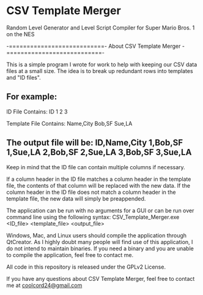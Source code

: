 CSV Template Merger
===================

Random Level Generator and Level Script Compiler for Super Mario Bros. 1 on the NES

-===========================- About CSV Template Merger -===========================-

 This is a simple program I wrote for work to help with keeping our CSV data files
 at a small size. The idea is to break up redundant rows into templates and "ID files".

 For example:
 ---------------------------------
 ID File Contains:
 ID
 1
 2
 3

 Template File Contains:
 Name,City
 Bob,SF
 Sue,LA

 The output file will be:
 ID,Name,City
 1,Bob,SF
 1,Sue,LA
 2,Bob,SF
 2,Sue,LA
 3,Bob,SF
 3,Sue,LA
 ---------------------------------

 Keep in mind that the ID file can contain multiple columns if necessary.

 If a column header in the ID file matches a column header in the template file,
 the contents of that column will be replaced with the new data. If the column
 header in the ID file does not match a column header in the template file,
 the new data will simply be preappended.

 The application can be run with no arguments for a GUI or can be run over command line
 using the following syntax:
 CSV_Template_Merger.exe <ID_file> <template_file> <output_file>

 Windows, Mac, and Linux users should compile the application through QtCreator.
 As I highly doubt many people will find use of this application, I do not intend to maintain
 binaries. If you need a binary and you are unable to compile the application, feel
 free to contact me.
 
 All code in this repository is released under the GPLv2 License.
 
 If you have any questions about CSV Template Merger, feel free to contact me at coolcord24@gmail.com